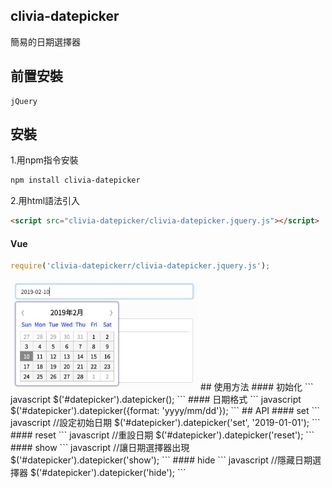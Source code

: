 ## clivia-datepicker
簡易的日期選擇器
## 前置安裝
    jQuery
## 安裝
1.用npm指令安裝
```sh
npm install clivia-datepicker
```
2.用html語法引入
```html
<script src="clivia-datepicker/clivia-datepicker.jquery.js"></script>
```
#### Vue
```javascript
require('clivia-datepickerr/clivia-datepicker.jquery.js');
```
<img src="https://github.com/palehorse/photos/blob/master/clivia-datepicker.png" width="300">
## 使用方法
#### 初始化
``` javascript
$('#datepicker').datepicker();
```
#### 日期格式
``` javascript
$('#datepicker').datepicker({format: 'yyyy/mm/dd'});
```
## API
#### set
``` javascript
//設定初始日期
$('#datepicker').datepicker('set', '2019-01-01');
```
#### reset
``` javascript
//重設日期
$('#datepicker').datepicker('reset');
```
#### show
``` javascript
//讓日期選擇器出現
$('#datepicker').datepicker('show');
```
#### hide
``` javascript
//隱藏日期選擇器
$('#datepicker').datepicker('hide');
```
